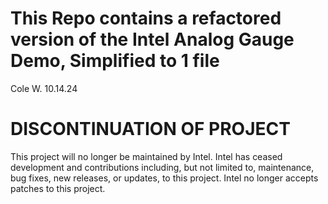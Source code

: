 # This Repo contains a refactored version of the Intel Analog Gauge Demo, Simplified to 1 file
Cole W. 10.14.24

# DISCONTINUATION OF PROJECT #
This project will no longer be maintained by Intel.
Intel has ceased development and contributions including, but not limited to, maintenance, bug fixes, new releases, or updates, to this project.
Intel no longer accepts patches to this project.
